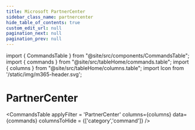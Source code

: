 ```yaml
---
title: Microsoft PartnerCenter
sidebar_class_name: partnercenter
hide_table_of_contents: true
custom_edit_url: null
pagination_next: null
pagination_prev: null
---
```


import { CommandsTable } from "@site/src/components/CommandsTable";
import { commands } from "@site/src/tableHome/commands.table";
import { columns } from "@site/src/tableHome/columns.table";
import Icon from '/static/img/m365-header.svg';

# <Icon/> PartnerCenter

<CommandsTable
applyFilter = 'PartnerCenter'
columns={columns}
data={commands}
columnsToHide = {['category','command']}
/>
